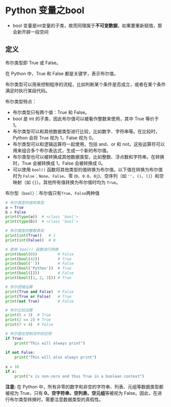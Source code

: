 # Python 变量之bool

- bool 变量是int变量的子类，故而同理属于**不可变数据**，如果要重新赋值，那会新开辟一段空间

## 定义

布尔类型即 True 或 False。

在 Python 中，True 和 False 都是关键字，表示布尔值。

布尔类型可以用来控制程序的流程，比如判断某个条件是否成立，或者在某个条件满足时执行某段代码。

布尔类型特点：

- 布尔类型只有两个值：True 和 False。
- bool 是 int 的子类，因此布尔值可以被看作整数来使用，其中 True 等价于 1。
- 布尔类型可以和其他数据类型进行比较，比如数字、字符串等。在比较时，Python 会将 True 视为 1，False 视为 0。
- 布尔类型可以和逻辑运算符一起使用，包括 and、or 和 not。这些运算符可以用来组合多个布尔表达式，生成一个新的布尔值。
- 布尔类型也可以被转换成其他数据类型，比如整数、浮点数和字符串。在转换时，True 会被转换成 1，False 会被转换成 0。
- 可以使用 `bool()` 函数将其他类型的值转换为布尔值。以下值在转换为布尔值时为 `False`：`None`、`False`、零 (`0`、`0.0`、`0j`)、空序列（如 `''`、`()`、`[]`）和空映射（如 `{}`）。其他所有值转换为布尔值时均为 `True`。

布尔型（`bool`）：布尔值只有`True`、`False`两种值

```python
# 布尔类型的值和类型
a = True
b = False
print(type(a))  # <class 'bool'>
print(type(b))  # <class 'bool'>

# 布尔类型的整数表现
print(int(True))   # 1
print(int(False))  # 0

# 使用 bool() 函数进行转换
print(bool(0))         # False
print(bool(42))        # True
print(bool(''))        # False
print(bool('Python'))  # True
print(bool([]))        # False
print(bool([1, 2, 3])) # True

# 布尔逻辑运算
print(True and False)  # False
print(True or False)   # True
print(not True)        # False

# 布尔比较运算
print(5 > 3)  # True
print(2 == 2) # True
print(7 < 4)  # False

# 布尔值在控制流中的应用
if True:
    print("This will always print")
    
if not False:
    print("This will also always print")
    
x = 10
if x:
    print("x is non-zero and thus True in a boolean context")
```

**注意:** 在 Python 中，所有非零的数字和非空的字符串、列表、元组等数据类型都被视为 True，只有 **0、空字符串、空列表、空元组**等被视为 False。因此，在进行布尔类型转换时，需要注意数据类型的真假性。

